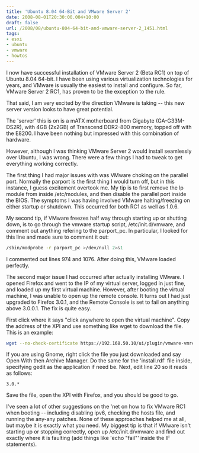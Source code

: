 ```yaml
---
title: 'Ubuntu 8.04 64-Bit and VMware Server 2'
date: 2008-08-01T20:30:00.004+10:00
draft: false
url: /2008/08/ubuntu-804-64-bit-and-vmware-server-2_1451.html
tags: 
- esxi
- ubuntu
- vmware
- howtos
---
```


I now have successful installation of VMware Server 2 (Beta RC1) on top of Ubuntu 8.04 64-bit. I have been using various virtualization technologies for years, and VMware is usually the easiest to install and configure. So far, VMware Server 2 RC1, has proven to be the exception to the rule.

That said, I am very excited by the direction VMware is taking -- this new server version looks to have great potential.

  
  

The 'server' this is on is a mATX motherboard from Gigabyte (GA-G33M-DS2R), with 4GB (2x2GB) of Transcend DDR2-800 memory, topped off with the E8200. I have been nothing but impressed with this combination of hardware.

However, although I was thinking VMware Server 2 would install seamlessly over Ubuntu, I was wrong. There were a few things I had to tweak to get everything working correctly.

The first thing I had major issues with was VMware choking on the parallel port. Normally the parport is the first thing I would turn off, but in this instance, I guess excitement overtook me. My tip is to first remove the lp module from inside /etc/modules, and then disable the parallel port inside the BIOS. The symptoms I was having involved VMware halting/freezing on either startup or shutdown. This occurred for both RC1 as well as 1.0.6.

My second tip, if VMware freezes half way through starting up or shutting down, is to go through the vmware startup script, /etc/init.d/vmware, and comment out anything refering to the parport_pc. In particular, I looked for this line and made sure to comment it out:

```bash
/sbin/modprobe -r parport_pc >/dev/null 2>&1

```  
  

I commented out lines 974 and 1076. After doing this, VMware loaded perfectly.

The second major issue I had occurred after actually installing VMware. I opened Firefox and went to the IP of my virtual server, logged in just fine, and loaded up my first virtual machine. However, after booting the virtual machine, I was unable to open up the remote console. It turns out I had just upgraded to Firefox 3.0.1, and the Remote Console is set to fail on anything above 3.0.0.1. The fix is quite easy.

First click where it says "click anywhere to open the virtual machine". Copy the address of the XPI and use something like wget to download the file. This is an example:

```bash
wget --no-check-certificate https://192.168.50.10/ui/plugin/vmware-vmrc-linux-x86.xpi

```  
  

If you are using Gnome, right click the file you just downloaded and say Open With then Archive Manager. Do the same for the 'install.rdf' file inside, specifying gedit as the application if need be. Next, edit line 20 so it reads as follows:

```plain
3.0.*

```  
  

Save the file, open the XPI with Firefox, and you should be good to go.

I've seen a lot of other suggestions on the 'net on how to fix VMware RC1 when booting -- including disabling ipv6, checking the hosts file, and running the any-any patches. None of these approaches helped me at all, but maybe it is exactly what you need. My biggest tip is that if VMware isn't starting up or stopping correctly, open up /etc/init.d/vmware and find out exactly where it is faulting (add things like 'echo "fail"' inside the IF statements).
